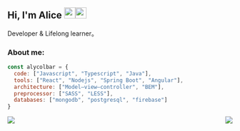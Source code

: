 <h2> Hi, I'm Alice <img src="https://pngimage.net/wp-content/uploads/2018/05/emoji-nerd-png.png" width="25"><img src="https://cdn.shopify.com/s/files/1/1061/1924/products/Waving_Hand_Sign_Emoji_Icon_ios10_large.png?v=1571606113" width="25"></h2>

<p>Developer & Lifelong learner。</p>

### About me:
```javascript
const alycolbar = {
  code: ["Javascript", "Typescript", "Java"],
  tools: ["React", "Nodejs", "Spring Boot", "Angular"],
  architecture: ["Model–view–controller", "BEM"],
  preprocessor: ["SASS", "LESS"],
  databases: ["mongodb", "postgresql", "firebase"]
}
```
<a href="https://k-eke.tumblr.com/">
  <img align="center" src="https://64.media.tumblr.com/c6dffcd9298acd07916c33de61b0f2b7/8b34b8ad2acf9f76-76/s400x600/bdf8f7b6be921f460df0ca631cb35d1e9ce4b21c.gifv" />
</a>
<a href="https://github.com/alycolbar/github-readme-stats">
  <img align="right" src="https://github-readme-stats.vercel.app/api?username=alycolbar&show_icons=true&count_private=true&theme=default" />
</a>
